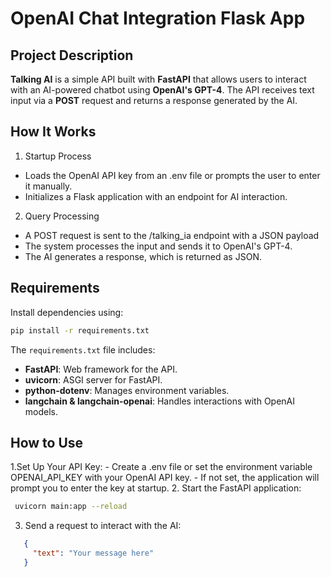 # OpenAI Chat Integration Flask App

## Project Description
**Talking AI** is a simple API built with **FastAPI** that allows users to interact with an AI-powered chatbot using **OpenAI's GPT-4**. The API receives text input via a **POST** request and returns a response generated by the AI.

## How It Works
1. Startup Process
  - Loads the OpenAI API key from an .env file or prompts the user to enter it manually.
  - Initializes a Flask application with an endpoint for AI interaction.
2. Query Processing
  - A POST request is sent to the /talking_ia endpoint with a JSON payload
  - The system processes the input and sends it to OpenAI's GPT-4.
  - The AI generates a response, which is returned as JSON.

## Requirements
Install dependencies using:

```bash
pip install -r requirements.txt
```

The `requirements.txt` file includes:
  - **FastAPI**: Web framework for the API.
  - **uvicorn**: ASGI server for FastAPI.
  - **python-dotenv**: Manages environment variables.
  - **langchain & langchain-openai**: Handles interactions with OpenAI models.

## How to Use
1.Set Up Your API Key:
    - Create a .env file or set the environment variable OPENAI_API_KEY with your OpenAI API key.
    - If not set, the application will prompt you to enter the key at startup.
2. Start the FastAPI application:
  ```bash
   uvicorn main:app --reload
   ```
3. Send a request to interact with the AI:
```json
   {
     "text": "Your message here"
   }

